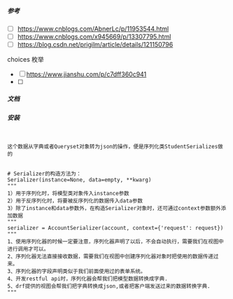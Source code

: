 ##### 参考

- [ ] https://www.cnblogs.com/AbnerLc/p/11953544.html
- [ ] https://www.cnblogs.com/x945669/p/13307795.html
- [ ] https://blog.csdn.net/prigilm/article/details/121150796

choices 枚举

- [ ] https://www.jianshu.com/p/c7dff360c941
- [ ] 



##### 文档





##### 安装

```bash
```

##### 

```
这个数据从字典或者Queryset对象转为json的操作，便是序列化类StudentSerializes做的


# Serializer的构造方法为：
Serializer(instance=None, data=empty, **kwarg)
"""
1）用于序列化时，将模型类对象传入instance参数
2）用于反序列化时，将要被反序列化的数据传入data参数
3）除了instance和data参数外，在构造Serializer对象时，还可通过context参数额外添加数据
"""
serializer = AccountSerializer(account, context={'request': request})
"""
1、使用序列化器的时候一定要注意，序列化器声明了以后，不会自动执行，需要我们在视图中进行调用才可以。
2、序列化器无法直接接收数据，需要我们在视图中创建序列化器对象时把使用的数据传递过来。
3、序列化器的字段声明类似于我们前面使用过的表单系统。
4、开发restful api时，序列化器会帮我们把模型数据转换成字典.
5、drf提供的视图会帮我们把字典转换成json,或者把客户端发送过来的数据转换字典.
"""

```

